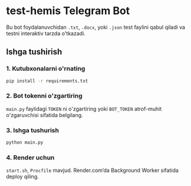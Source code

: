 # test-hemis Telegram Bot

Bu bot foydalanuvchidan `.txt`, `.docx`, yoki `.json` test faylini qabul qiladi va testni interaktiv tarzda o'tkazadi.

## Ishga tushirish

### 1. Kutubxonalarni o'rnating

```bash
pip install -r requirements.txt
```

### 2. Bot tokenni o'zgartiring
`main.py` faylidagi `TOKEN` ni o'zgartiring yoki `BOT_TOKEN` atrof-muhit o'zgaruvchisi sifatida belgilang.

### 3. Ishga tushurish

```bash
python main.py
```

### 4. Render uchun

`start.sh`, `Procfile` mavjud. Render.com’da Background Worker sifatida deploy qiling.
